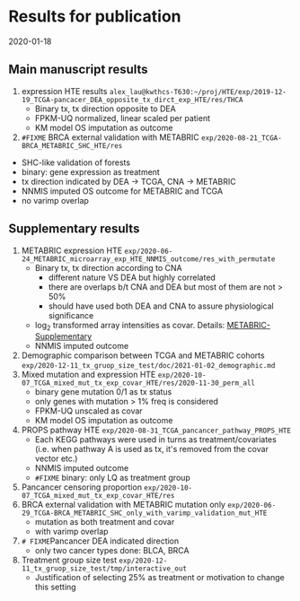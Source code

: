 # Results for publication
2020-01-18

## Main manuscript results
1. expression HTE results  `alex_lau@kwthcs-T630:~/proj/HTE/exp/2019-12-19_TCGA-pancacer_DEA_opposite_tx_dirct_exp_HTE/res/THCA`
   - Binary tx, tx direction opposite to DEA
   - FPKM-UQ normalized, linear scaled per patient
   - KM model OS imputation as outcome
 2. `#FIXME` BRCA external validation with METABRIC `exp/2020-08-21_TCGA-BRCA_METABRIC_SHC_HTE/res`
   - SHC-like validation of forests
   - binary: gene expression as treatment
   - tx direction indicated by DEA -> TCGA, CNA -> METABRIC
   - NNMIS imputed OS outcome for METABRIC and TCGA
   - no varimp overlap


## Supplementary results
1. METABRIC expression HTE `exp/2020-06-24_METABRIC_microarray_exp_HTE_NNMIS_outcome/res_with_permutate`
   - Binary tx, tx direction according to CNA
      - different nature VS DEA but highly correlated
      - there are overlaps b/t CNA and DEA but most of them are not > 50%
      - should have used both DEA and CNA to assure physiological significance
   - log$_2$ transformed array intensities as covar. Details: [METABRIC-Supplementary](https://static-content.springer.com/esm/art%3A10.1038%2Fnature10983/MediaObjects/41586_2012_BFnature10983_MOESM265_ESM.pdf)
   - NNMIS imputed outcome
2. Demographic comparison between TCGA and METABRIC cohorts `exp/2020-12-11_tx_gruop_size_test/doc/2021-01-02_demographic.md`
3. Mixed mutation and expression HTE `exp/2020-10-07_TCGA_mixed_mut_tx_exp_covar_HTE/res/2020-11-30_perm_all`
   - binary gene mutation 0/1 as tx status
   - only genes with mutation > 1% freq is considered
   - FPKM-UQ unscaled as covar
   - KM model OS imputation as outcome
4. PROPS pathway HTE `exp/2020-08-31_TCGA_pancancer_pathway_PROPS_HTE`
   - Each KEGG pathways were used in turns as treatment/covariates (i.e. when pathway A is used as tx, it's removed from the covar vector etc.)
   - NNMIS imputed outcome
   - `#FIXME` binary: only LQ as treatment group
5. Pancancer censoring proportion `exp/2020-10-07_TCGA_mixed_mut_tx_exp_covar_HTE/res`
6. BRCA external validation with METABRIC mutation only `exp/2020-06-29_TCGA-BRCA_METABRIC_SHC_only_with_varimp_validation_mut_HTE`
   - mutation as both treatment and covar
   - with varimp overlap
7. `# FIXME`Pancancer DEA indicated direction
   - only two cancer types done: BLCA, BRCA
8. Treatment group size test `exp/2020-12-11_tx_gruop_size_test/tmp/interactive_out`
   - Justification of selecting 25% as treatment or motivation to change this setting